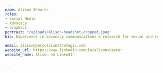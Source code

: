 ```yaml
---
name: Alison Shearer
roles:
- Social Media
- Advocacy
- Graphics
portrait: "/uploads/Alison-headshot-cropped.jpeg"
bio: Experience in advocacy communications & research for sexual and reproductive health rights, racial justice, and social progress. Obsessed with using words and images to educate, organize, and implement systemic change in communities & legislation. 

email: alison@percussionstrategic.com
website_url: https://www.linkedin.com/in/alisonshearer
website_name: Alison on LinkedIn


---
```

